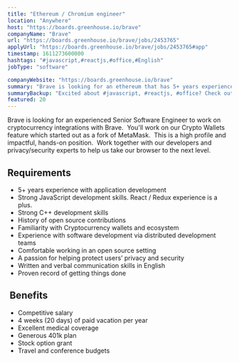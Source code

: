 ```yaml
---
title: "Ethereum / Chromium engineer"
location: "Anywhere"
host: "https://boards.greenhouse.io/brave"
companyName: "Brave"
url: "https://boards.greenhouse.io/brave/jobs/2453765"
applyUrl: "https://boards.greenhouse.io/brave/jobs/2453765#app"
timestamp: 1611273600000
hashtags: "#javascript,#reactjs,#office,#English"
jobType: "software"

companyWebsite: "https://boards.greenhouse.io/brave"
summary: "Brave is looking for an ethereum that has 5+ years experience with application development."
summaryBackup: "Excited about #javascript, #reactjs, #office? Check out this job post!"
featured: 20
---
```


Brave is looking for an experienced Senior Software Engineer to work on cryptocurrency integrations with Brave.  You'll work on our Crypto Wallets feature which started out as a fork of MetaMask.  This is a high­ profile and impactful, hands­-on position.  Work together with our developers and privacy/security experts to help us take our browser to the next level.

## Requirements

*   5+ years experience with application development
*   Strong JavaScript development skills. React / Redux experience is a plus.
*   Strong C++ development skills
*   History of open source contributions
*   Familiarity with Cryptocurrency wallets and ecosystem
*   Experience with software development via distributed development teams
*   Comfortable working in an open source setting
*   A passion for helping protect users’ privacy and security
*   Written and verbal communication skills in English
*   Proven record of getting things done

##  Benefits

*   Competitive salary
*   4 weeks (20 days) of paid vacation per year
*   Excellent medical coverage
*   Generous 401k plan
*   Stock option grant
*   Travel and conference budgets
